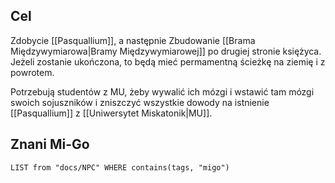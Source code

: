 ## Cel
Zdobycie [[Pasquallium]], a następnie
Zbudowanie [[Brama Międzywymiarowa|Bramy Międzywymiarowej]] po drugiej stronie księżyca.  Jeżeli zostanie ukończona, to będą mieć permamentną ścieżkę na ziemię i z powrotem.

Potrzebują studentów z MU, żeby wywalić ich mózgi i wstawić tam mózgi swoich sojuszników i zniszczyć wszystkie dowody na istnienie [[Pasquallium]] z [[Uniwersytet Miskatonik|MU]]. 

## Znani Mi-Go
```dataview 
LIST from "docs/NPC" WHERE contains(tags, "migo")
```
